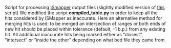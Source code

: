 Script for processing [ISmapper](https://github.com/jhawkey/IS_mapper) output files (slightly modified version of [this](https://github.com/aurbn/IS_mapper/blob/master/scripts/compiled_table.py) script)
We modified the script **compiled_table.py** in order to keep all the hits considered by ISMapper as inaccurate. Here an alternative method for merging hits is used: to be merged an intersection of ranges or both ends of new hit should be placed within tolerance (default, -1 b.p.) from any existing hit. All additional inaccurate hits being marked either as “closest”, “intersect” or “inside the other” depending on what bed file they came from.
